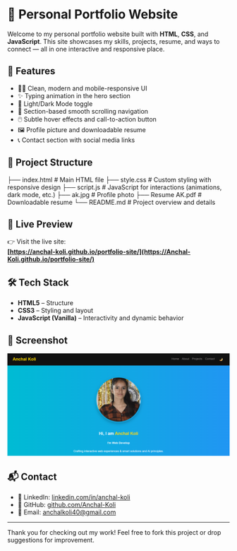 # 💼 Personal Portfolio Website

Welcome to my personal portfolio website built with **HTML**, **CSS**, and **JavaScript**. This site showcases my skills, projects, resume, and ways to connect — all in one interactive and responsive place.

## 🌟 Features

- 🧑‍💻 Clean, modern and mobile-responsive UI
- ✨ Typing animation in the hero section
- 🌙 Light/Dark Mode toggle
- 🎯 Section-based smooth scrolling navigation
- 🖱️ Subtle hover effects and call-to-action button
- 🖼️ Profile picture and downloadable resume
- 📞 Contact section with social media links

## 📁 Project Structure

├── index.html # Main HTML file
├── style.css # Custom styling with responsive design
├── script.js # JavaScript for interactions (animations, dark mode, etc.)
├── ak.jpg # Profile photo
├── Resume AK.pdf # Downloadable resume
└── README.md # Project overview and details

## 🚀 Live Preview

👉 Visit the live site:  
**[https://anchal-koli.github.io/portfolio-site/](https://Anchal-Koli.github.io/portfolio-site/)**

## 🛠️ Tech Stack

- **HTML5** – Structure
- **CSS3** – Styling and layout
- **JavaScript (Vanilla)** – Interactivity and dynamic behavior

## 📸 Screenshot

![Portfolio Screenshot](./screenshot.png)

## 📬 Contact

- 💼 LinkedIn: [linkedin.com/in/anchal-koli](https://linkedin.com/in/anchal-koli)
- 🐙 GitHub: [github.com/Anchal-Koli](https://github.com/Anchal-Koli)
- 📧 Email: anchalkoli40@gmail.com

---

Thank you for checking out my work! Feel free to fork this project or drop suggestions for improvement.

